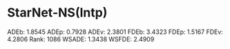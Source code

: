 # StarNet-NS(Intp)

ADEb: 1.8545
ADEp: 0.7928
ADEv: 2.3801
FDEb: 3.4323
FDEp: 1.5167
FDEv: 4.2806
Rank: 1086
WSADE: 1.3438
WSFDE: 2.4909